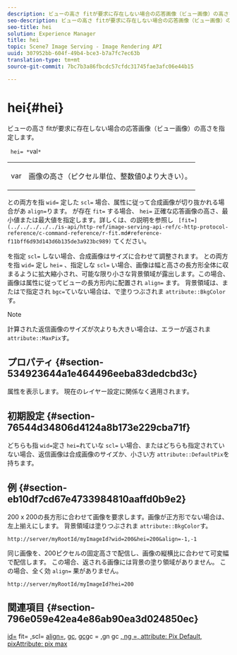 ```yaml
---
description: ビューの高さ fitが要求に存在しない場合の応答画像（ビュー画像）の高さを指定します。
seo-description: ビューの高さ fitが要求に存在しない場合の応答画像（ビュー画像）の高さを指定します。
seo-title: hei
solution: Experience Manager
title: hei
topic: Scene7 Image Serving - Image Rendering API
uuid: 307952bb-604f-49b4-bce3-b7a7fc7ec63b
translation-type: tm+mt
source-git-commit: 7bc7b3a86fbcdc57cfdc31745fae3afc06e44b15

---
```



# hei{#hei}

ビューの高さ fitが要求に存在しない場合の応答画像（ビュー画像）の高さを指定します。

` hei= *`val`*`

<table id="simpletable_1A36827B6E6647888A4E6E868975D716"> 
 <tr class="strow"> 
  <td class="stentry"> <p> <span class="codeph"> <span class="varname"> var </span></span> </p> </td> 
  <td class="stentry"> <p>画像の高さ（ピクセル単位、整数値0より大きい）。 </p> </td> 
 </tr> 
</table>

との両方を指 `wid=` 定した `scl=` 場合、属性に従って合成画像が切り抜かれる場合があ `align=`ります。 が存在 `fit=` する場合、 `hei=` 正確な応答画像の高さ、最小値または最大値を指定します。詳しくは、の説明を参照し ` [fit=](../../../../../is-api/http-ref/image-serving-api-ref/c-http-protocol-reference/c-command-reference/r-fit.md#reference-f11bff6d93d143d6b135de3a923bc989)` てください。

を指定 `scl=` しない場合、合成画像はサイズに合わせて調整されます。 との両方を指 `wid=` 定し `hei=` 、指定しな `scl=` い場合、画像は幅と高さの長方形全体に収まるように拡大縮小され、可能な限り小さな背景領域が露出します。この場合、画像は属性に従ってビューの長方形内に配置され `align=` ます。 背景領域は、またはで指定され `bgc=`ていない場合は、で塗りつぶされま `attribute::BkgColor`す。

>[!NOTE]
>
>計算された返信画像のサイズが次よりも大きい場合は、エラーが返されま `attribute::MaxPix`す。

## プロパティ {#section-534923644a1e464496eeba83dedcbd3c}

属性を表示します。 現在のレイヤー設定に関係なく適用されます。

## 初期設定 {#section-76544d34806d4124a8b173e229cba71f}

どちらも指 `wid=`定さ `hei=`れていな `scl=` い場合、またはどちらも指定されていない場合、返信画像は合成画像のサイズか、小さい方 `attribute::DefaultPix`を持ちます。

## 例 {#section-eb10df7cd67e4733984810aaffd0b9e2}

200 x 200の長方形に合わせて画像を要求します。画像が正方形でない場合は、左上揃えにします。 背景領域は塗りつぶされま `attribute::BkgColor`す。

`http://server/myRootId/myImageId?wid=200&hei=200&align=-1,-1`

同じ画像を、200ピクセルの固定高さで配信し、画像の縦横比に合わせて可変幅で配信します。 この場合、返される画像には背景の塗り領域がありません。 この場合、全く効 `align=` 果がありません。

`http://server/myRootId/myImageId?hei=200`

## 関連項目 {#section-796e059e42ea4e86ab90ea3d024850ec}

[id=](../../../../../is-api/http-ref/image-serving-api-ref/c-http-protocol-reference/c-command-reference/r-is-http-wid.md#reference-bfeadcb67bf4485f851eb21345527e47) fit= [,](../../../../../is-api/http-ref/image-serving-api-ref/c-http-protocol-reference/c-command-reference/r-fit.md#reference-f11bff6d93d143d6b135de3a923bc989)scl= [align=](../../../../../is-api/http-ref/image-serving-api-ref/c-http-protocol-reference/c-command-reference/r-scl.md#reference-b2a74e493d0d407e98fe350551ba3fcc), [gc](../../../../../is-api/http-ref/image-serving-api-ref/c-http-protocol-reference/c-command-reference/r-align.md#reference-b7d6b87c75124d78884f916dd6544bc7), [gc](../../../../../is-api/http-ref/image-serving-api-ref/c-http-protocol-reference/c-command-reference/r-bgc.md#reference-53376175f617446fbe5c69120f834b88)gc = [,](../../../../../is-api/http-ref/image-serving-api-ref/c-http-protocol-reference/c-command-reference/r-rgn.md#reference-daa9b80e0d8c4b1aa67d116b578d592f)gn gc [](../../../../../is-api/image-catalog/image-serving-api-ref/c-image-catalog-reference/c-attributes-reference/r-defaultpix.md#reference-996b2c22b30f4fd9b970c84063306df1)[, ng =, attribute: Pix Default, pixAttribute: pix max](../../../../../is-api/image-catalog/image-serving-api-ref/c-image-catalog-reference/c-attributes-reference/r-maxpix.md#reference-e167d396ac794079ba8b5e6eb16eeda5)
